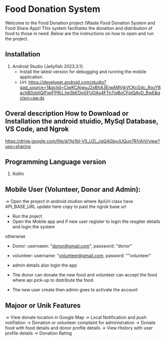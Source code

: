 # Food Donation System

Welcome to the Food Donation project (Waste Food Donation System and Food Share App)! This system facilitates the donation and distribution of food to those in need. Below are the instructions on how to open and run the project.

## Installation

1. Android Studio (Jellyfish 2023.3.1):
   - Install the latest version for debugging and running the mobile application.
   - Url: https://developer.android.com/studio?gad_source=1&gclid=CjwKCAjwuJ2xBhA3EiwAMVjkVCKcGdc_RocY8achB0zbliQIFieiFP9U_he3bEDpGFUOAs4FTn7iqBoCFpIQAvD_BwE&gclsrc=aw.ds

## Overal description How to Download or Installation the android stuidio, MySql Database, VS Code, and Ngrok
https://drive.google.com/file/d/1lg1bI-V5_UZj_JgQ4GbvJUQun7R1rAiV/view?usp=sharing

## Programming Language version
1. Kotlin

## Mobile User (Volunteer, Donor and Admin):
-> Open the project in android studion where ApiUrl class have API_BASE_URL update here copy to past the ngrok base url
   * Run the poject
   * Open the Mobile app and if new user register to login the resgiter details and login the system

   otherwise
   * Donor: usernaem: "donor@gmail.com", password: "donor"
   * volunteer: username: "volunteer@gmail.com, pasword: ""volunteer"
   * admin details also login the app

   * The donor can donate the new food and volunteer can accept the food where api pick-up to distribute the food.
   * The new user create then admin goes to activate the account

## Majoor or Unik Features
-> View donate location in Google Map
-> Local Notification and push notifiation
-> Donation or volunteer complaint for administration
-> Donate food with food details and donor profile details
-> View History with user profile details
-> Donation Rating
